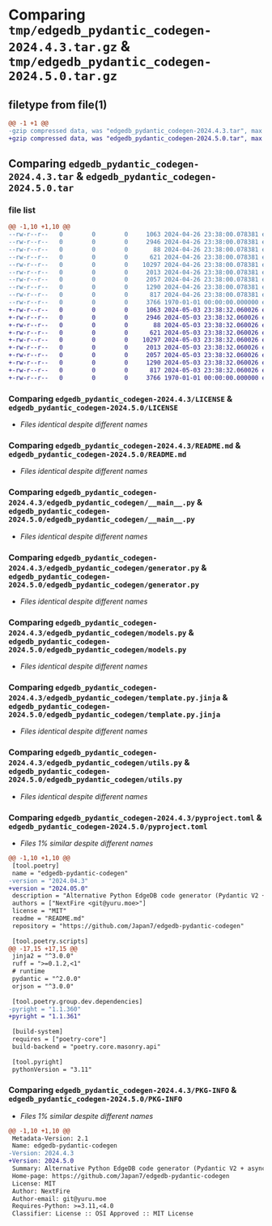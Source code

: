 # Comparing `tmp/edgedb_pydantic_codegen-2024.4.3.tar.gz` & `tmp/edgedb_pydantic_codegen-2024.5.0.tar.gz`

## filetype from file(1)

```diff
@@ -1 +1 @@
-gzip compressed data, was "edgedb_pydantic_codegen-2024.4.3.tar", max compression
+gzip compressed data, was "edgedb_pydantic_codegen-2024.5.0.tar", max compression
```

## Comparing `edgedb_pydantic_codegen-2024.4.3.tar` & `edgedb_pydantic_codegen-2024.5.0.tar`

### file list

```diff
@@ -1,10 +1,10 @@
--rw-r--r--   0        0        0     1063 2024-04-26 23:38:00.078381 edgedb_pydantic_codegen-2024.4.3/LICENSE
--rw-r--r--   0        0        0     2946 2024-04-26 23:38:00.078381 edgedb_pydantic_codegen-2024.4.3/README.md
--rw-r--r--   0        0        0       88 2024-04-26 23:38:00.078381 edgedb_pydantic_codegen-2024.4.3/edgedb_pydantic_codegen/__init__.py
--rw-r--r--   0        0        0      621 2024-04-26 23:38:00.078381 edgedb_pydantic_codegen-2024.4.3/edgedb_pydantic_codegen/__main__.py
--rw-r--r--   0        0        0    10297 2024-04-26 23:38:00.078381 edgedb_pydantic_codegen-2024.4.3/edgedb_pydantic_codegen/generator.py
--rw-r--r--   0        0        0     2013 2024-04-26 23:38:00.078381 edgedb_pydantic_codegen-2024.4.3/edgedb_pydantic_codegen/models.py
--rw-r--r--   0        0        0     2057 2024-04-26 23:38:00.078381 edgedb_pydantic_codegen-2024.4.3/edgedb_pydantic_codegen/template.py.jinja
--rw-r--r--   0        0        0     1290 2024-04-26 23:38:00.078381 edgedb_pydantic_codegen-2024.4.3/edgedb_pydantic_codegen/utils.py
--rw-r--r--   0        0        0      817 2024-04-26 23:38:00.078381 edgedb_pydantic_codegen-2024.4.3/pyproject.toml
--rw-r--r--   0        0        0     3766 1970-01-01 00:00:00.000000 edgedb_pydantic_codegen-2024.4.3/PKG-INFO
+-rw-r--r--   0        0        0     1063 2024-05-03 23:38:32.060026 edgedb_pydantic_codegen-2024.5.0/LICENSE
+-rw-r--r--   0        0        0     2946 2024-05-03 23:38:32.060026 edgedb_pydantic_codegen-2024.5.0/README.md
+-rw-r--r--   0        0        0       88 2024-05-03 23:38:32.060026 edgedb_pydantic_codegen-2024.5.0/edgedb_pydantic_codegen/__init__.py
+-rw-r--r--   0        0        0      621 2024-05-03 23:38:32.060026 edgedb_pydantic_codegen-2024.5.0/edgedb_pydantic_codegen/__main__.py
+-rw-r--r--   0        0        0    10297 2024-05-03 23:38:32.060026 edgedb_pydantic_codegen-2024.5.0/edgedb_pydantic_codegen/generator.py
+-rw-r--r--   0        0        0     2013 2024-05-03 23:38:32.060026 edgedb_pydantic_codegen-2024.5.0/edgedb_pydantic_codegen/models.py
+-rw-r--r--   0        0        0     2057 2024-05-03 23:38:32.060026 edgedb_pydantic_codegen-2024.5.0/edgedb_pydantic_codegen/template.py.jinja
+-rw-r--r--   0        0        0     1290 2024-05-03 23:38:32.060026 edgedb_pydantic_codegen-2024.5.0/edgedb_pydantic_codegen/utils.py
+-rw-r--r--   0        0        0      817 2024-05-03 23:38:32.060026 edgedb_pydantic_codegen-2024.5.0/pyproject.toml
+-rw-r--r--   0        0        0     3766 1970-01-01 00:00:00.000000 edgedb_pydantic_codegen-2024.5.0/PKG-INFO
```

### Comparing `edgedb_pydantic_codegen-2024.4.3/LICENSE` & `edgedb_pydantic_codegen-2024.5.0/LICENSE`

 * *Files identical despite different names*

### Comparing `edgedb_pydantic_codegen-2024.4.3/README.md` & `edgedb_pydantic_codegen-2024.5.0/README.md`

 * *Files identical despite different names*

### Comparing `edgedb_pydantic_codegen-2024.4.3/edgedb_pydantic_codegen/__main__.py` & `edgedb_pydantic_codegen-2024.5.0/edgedb_pydantic_codegen/__main__.py`

 * *Files identical despite different names*

### Comparing `edgedb_pydantic_codegen-2024.4.3/edgedb_pydantic_codegen/generator.py` & `edgedb_pydantic_codegen-2024.5.0/edgedb_pydantic_codegen/generator.py`

 * *Files identical despite different names*

### Comparing `edgedb_pydantic_codegen-2024.4.3/edgedb_pydantic_codegen/models.py` & `edgedb_pydantic_codegen-2024.5.0/edgedb_pydantic_codegen/models.py`

 * *Files identical despite different names*

### Comparing `edgedb_pydantic_codegen-2024.4.3/edgedb_pydantic_codegen/template.py.jinja` & `edgedb_pydantic_codegen-2024.5.0/edgedb_pydantic_codegen/template.py.jinja`

 * *Files identical despite different names*

### Comparing `edgedb_pydantic_codegen-2024.4.3/edgedb_pydantic_codegen/utils.py` & `edgedb_pydantic_codegen-2024.5.0/edgedb_pydantic_codegen/utils.py`

 * *Files identical despite different names*

### Comparing `edgedb_pydantic_codegen-2024.4.3/pyproject.toml` & `edgedb_pydantic_codegen-2024.5.0/pyproject.toml`

 * *Files 1% similar despite different names*

```diff
@@ -1,10 +1,10 @@
 [tool.poetry]
 name = "edgedb-pydantic-codegen"
-version = "2024.04.3"
+version = "2024.05.0"
 description = "Alternative Python EdgeDB code generator (Pydantic V2 + asyncio, FastAPI compatible)"
 authors = ["NextFire <git@yuru.moe>"]
 license = "MIT"
 readme = "README.md"
 repository = "https://github.com/Japan7/edgedb-pydantic-codegen"
 
 [tool.poetry.scripts]
@@ -17,15 +17,15 @@
 jinja2 = "^3.0.0"
 ruff = ">=0.1.2,<1"
 # runtime
 pydantic = "^2.0.0"
 orjson = "^3.0.0"
 
 [tool.poetry.group.dev.dependencies]
-pyright = "1.1.360"
+pyright = "1.1.361"
 
 [build-system]
 requires = ["poetry-core"]
 build-backend = "poetry.core.masonry.api"
 
 [tool.pyright]
 pythonVersion = "3.11"
```

### Comparing `edgedb_pydantic_codegen-2024.4.3/PKG-INFO` & `edgedb_pydantic_codegen-2024.5.0/PKG-INFO`

 * *Files 1% similar despite different names*

```diff
@@ -1,10 +1,10 @@
 Metadata-Version: 2.1
 Name: edgedb-pydantic-codegen
-Version: 2024.4.3
+Version: 2024.5.0
 Summary: Alternative Python EdgeDB code generator (Pydantic V2 + asyncio, FastAPI compatible)
 Home-page: https://github.com/Japan7/edgedb-pydantic-codegen
 License: MIT
 Author: NextFire
 Author-email: git@yuru.moe
 Requires-Python: >=3.11,<4.0
 Classifier: License :: OSI Approved :: MIT License
```


